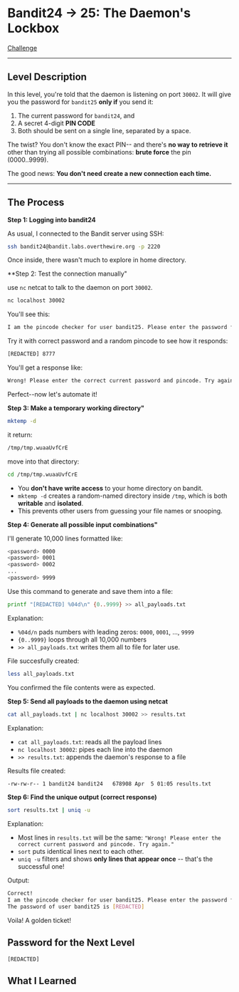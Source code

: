 # Bandit24 -> 25: The Daemon's Lockbox

[Challenge](https://overthewire.org/wargames/bandit/bandit25.html)

---

## Level Description

In this level, you're told that the daemon is listening on port `30002`. It will give you the password for `bandit25` **only if** you send it:
1. The current password for `bandit24`, and
2. A secret 4-digit **PIN CODE**
3. Both should be sent on a single line, separated by a space.

The twist? 
You don't know the exact PIN-- and there's **no way to retrieve it** other than trying all possible combinations: **brute force** the pin (0000..9999).

The good news:
**You don't need create a new connection each time.**

---

## The Process

**Step 1: Logging into bandit24**

As usual, I connected to the Bandit server using SSH:

```bash
ssh bandit24@bandit.labs.overthewire.org -p 2220
```

Once inside, there wasn't much to explore in home directory. 

**Step 2: Test the connection manually"

use `nc` netcat to talk to the daemon on port `30002`.

```bash
nc localhost 30002
```

You'll see this:

```bash
I am the pincode checker for user bandit25. Please enter the password for user bandit24 and the secret pincode on a single line, separated by a space.
```

Try it with correct password and a random pincode to see how it responds:

```bash
[REDACTED] 8777
```

You'll get a response like:

```bash
Wrong! Please enter the correct current password and pincode. Try again.
```

Perfect--now let's automate it!

**Step 3: Make a temporary working directory"**

```bash
mktemp -d 
```

it return:

```bash
/tmp/tmp.wuaaUvfCrE
```

move into that directory:

```bash
cd /tmp/tmp.wuaaUvfCrE
```

- You **don't have write access** to your home directory on bandit.
- `mktemp -d` creates a random-named directory inside `/tmp`, which is both **writable** and **isolated**.
- This prevents other users from guessing your file names or snooping. 

**Step 4: Generate all possible input combinations"**

I'll generate 10,000 lines formatted like:

```bash
<password> 0000
<password> 0001
<password> 0002
...
<password> 9999
```

Use this command to generate and save them into a file:

```bash
printf "[REDACTED] %04d\n" {0..9999} >> all_payloads.txt
```

Explanation:

- `%04d/n` pads numbers with leading zeros: `0000`, `0001`, ..., `9999`
- `{0..9999}` loops through all 10,000 numbers
-  `>> all_payloads.txt` writes them all to file for later use.

File succesfully created:
```bash
less all_payloads.txt
```

You confirmed the file contents were as expected.

**Step 5: Send all payloads to the daemon using netcat**

```bash
cat all_payloads.txt | nc localhost 30002 >> results.txt
```

Explanation:

- `cat all_payloads.txt`: reads all the payload lines
- `nc localhost 30002`: pipes each line into the daemon
- `>> results.txt`: appends the daemon's response to a file

Results file created:

```bash
-rw-rw-r-- 1 bandit24 bandit24   678908 Apr  5 01:05 results.txt
```

**Step 6: Find the unique output (correct response)**

```bash
sort results.txt | uniq -u
```

Explanation:
- Most lines in `results.txt` will be the same:
`"Wrong! Please enter the correct current password and pincode. Try again."`
- `sort` puts identical lines next to each other.
- `uniq -u` filters and shows **only lines that appear once** -- that's the successful one!

Output:
```bash
Correct!
I am the pincode checker for user bandit25. Please enter the password for user bandit24 and the secret pincode on a single line, separated by a space.
The password of user bandit25 is [REDACTED]
```

Voila! A golden ticket!

## Password for the Next Level

`[REDACTED]`

## What I Learned




